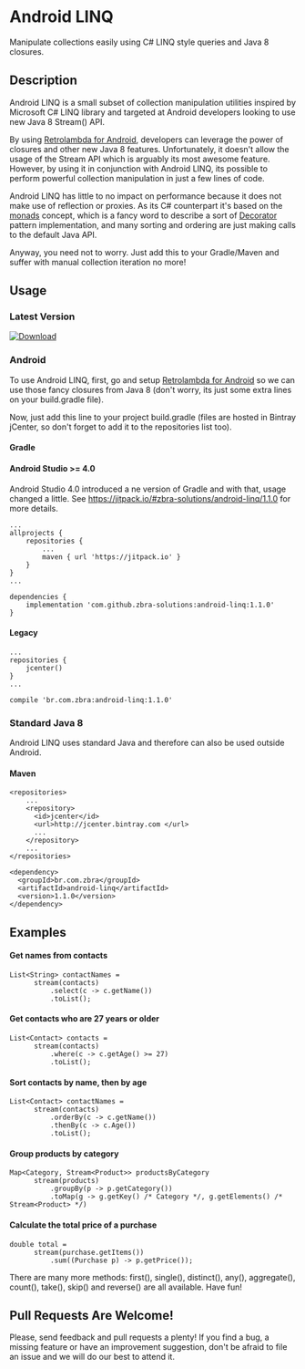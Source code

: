 # Android LINQ

Manipulate collections easily using C# LINQ style queries and Java 8 closures.

## Description

Android LINQ is a small subset of collection manipulation utilities inspired by Microsoft C# LINQ library and targeted at Android developers looking to use new Java 8 Stream() API. 

By using [Retrolambda for Android](https://github.com/evant/gradle-retrolambda), developers can leverage the power of closures and other new Java 8 features. Unfortunately, it doesn't allow the usage of the Stream API which is arguably its most awesome feature. However, by using it in conjunction with Android LINQ, its possible to perform powerful collection manipulation in just a few lines of code. 

Android LINQ has little to no impact on performance because it does not make use of reflection or proxies. As its C# counterpart it's based on the [monads](http://en.wikipedia.org/wiki/Monad_(functional_programming)) concept, which is a fancy word to describe a sort of [Decorator](http://en.wikipedia.org/wiki/Decorator_pattern) pattern implementation, and many sorting and ordering are just making calls to the default Java API.

Anyway, you need not to worry. Just add this to your Gradle/Maven and suffer with manual collection iteration no more!

## Usage

### Latest Version 

[ ![Download](https://api.bintray.com/packages/brunovinicius/maven/android-linq/images/download.svg) ](https://bintray.com/brunovinicius/maven/android-linq/_latestVersion)

### Android

To use Android LINQ, first, go and setup [Retrolambda for Android](https://github.com/evant/gradle-retrolambda) so we can use those fancy closures from Java 8 (don't worry, its just some extra lines on your build.gradle file). 

Now, just add this line to your project build.gradle (files are hosted in Bintray jCenter, so don't forget to add it to the repositories list too).

#### Gradle

#### Android Studio >= 4.0

Android Studio 4.0 introduced a ne version of Gradle and with that, usage changed a little. See https://jitpack.io/#zbra-solutions/android-linq/1.1.0 for more details.

```
...
allprojects {
    repositories {
        ...
        maven { url 'https://jitpack.io' }
    }
}
...
```
```
dependencies {
    implementation 'com.github.zbra-solutions:android-linq:1.1.0'
}
```

#### Legacy
```
...
repositories {
    jcenter()
}
...
```
```
compile 'br.com.zbra:android-linq:1.1.0'
```

### Standard Java 8

Android LINQ uses standard Java and therefore can also be used outside Android.

#### Maven

```
<repositories>
    ...
    <repository>
      <id>jcenter</id>
      <url>http://jcenter.bintray.com </url>
      ...
    </repository>
    ...
</repositories>
```
```
<dependency>
  <groupId>br.com.zbra</groupId>
  <artifactId>android-linq</artifactId>
  <version>1.1.0</version>
</dependency>
```

## Examples

#### Get names from contacts
```
List<String> contactNames = 
      stream(contacts)
          .select(c -> c.getName())
          .toList();
````
#### Get contacts who are 27 years or older
```
List<Contact> contacts = 
      stream(contacts)
          .where(c -> c.getAge() >= 27)
          .toList();
```
#### Sort contacts by name, then by age
```
List<Contact> contactNames = 
      stream(contacts)
          .orderBy(c -> c.getName())
          .thenBy(c -> c.Age())
          .toList();
```
#### Group products by category
```
Map<Category, Stream<Product>> productsByCategory
      stream(products)
          .groupBy(p -> p.getCategory())
          .toMap(g -> g.getKey() /* Category */, g.getElements() /* Stream<Product> */)
```
#### Calculate the total price of a purchase
```
double total = 
      stream(purchase.getItems())
          .sum((Purchase p) -> p.getPrice());
```

There are many more methods: first(), single(), distinct(), any(), aggregate(), count(), take(), skip() and reverse() are all available. Have fun!

## Pull Requests Are Welcome!

Please, send feedback and pull requests a plenty! 
If you find a bug, a missing feature or have an improvement suggestion, don't be afraid to file an issue and we will do our best to attend it.
